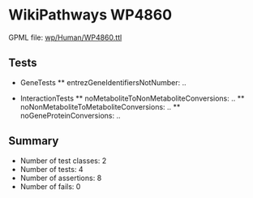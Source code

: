 # WikiPathways WP4860

GPML file: [wp/Human/WP4860.ttl](wp/Human/WP4860.ttl)

## Tests

* GeneTests
** entrezGeneIdentifiersNotNumber: ..

* InteractionTests
** noMetaboliteToNonMetaboliteConversions: ..
** noNonMetaboliteToMetaboliteConversions: ..
** noGeneProteinConversions: ..

## Summary

* Number of test classes: 2
* Number of tests: 4
* Number of assertions: 8
* Number of fails: 0
